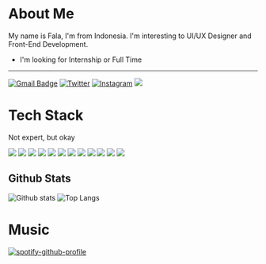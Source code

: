 # About Me

My name is Fala, I'm from Indonesia. I'm interesting to UI/UX Designer and Front-End Development.
- I'm looking for Internship or Full Time

<hr>

[![Gmail Badge](https://img.shields.io/badge/-EMAIL%20ME-c14438?style=for-the-badge&logo=Gmail&logoColor=white&link=mailto:fala.syam@gmail.com)](mailto:fala.syam@gmail.com)
[![Twitter](https://img.shields.io/badge/-@falasyam-%231DA1F2?style=for-the-badge&logo=twitter&logoColor=ffffff)](https://twitter.com/falasyam) [![Instagram](https://img.shields.io/badge/fala.syam%20-%23E4405F.svg?&style=for-the-badge&logo=Instagram&logoColor=white)](https://instagram.com/fala.syam)
[![](https://img.shields.io/website?color=0ab9e6&style=for-the-badge&up_message=falasyam.my.id&url=https%3A%2F%2Ffalasyam.my.id)](https://falasyam.my.id)

# Tech Stack
Not expert, but okay

![](https://img.shields.io/badge/vuejs%20-%2335495e.svg?&style=for-the-badge&logo=vue.js&logoColor=%234FC08D) ![](https://img.shields.io/badge/Flutter%20-%2302569B.svg?&style=for-the-badge&logo=Flutter&logoColor=white) ![](https://img.shields.io/badge/dart-%230175C2.svg?&style=for-the-badge&logo=dart&logoColor=white) ![](https://img.shields.io/badge/kotlin-%230095D5.svg?&style=for-the-badge&logo=kotlin&logoColor=white) ![](https://img.shields.io/badge/java-%23ED8B00.svg?&style=for-the-badge&logo=java&logoColor=white) ![](https://img.shields.io/badge/html5%20-%23E34F26.svg?&style=for-the-badge&logo=html5&logoColor=white) ![](https://img.shields.io/badge/css3%20-%231572B6.svg?&style=for-the-badge&logo=css3&logoColor=white)
![](https://img.shields.io/badge/figma%20-%23F24E1E.svg?&style=for-the-badge&logo=figma&logoColor=white) ![](https://img.shields.io/badge/adobe%20xd%20-%23FF26BE.svg?&style=for-the-badge&logo=adobe%20xd&logoColor=white) ![](https://img.shields.io/badge/adobe%20photoshop%20-%2331A8FF.svg?&style=for-the-badge&logo=adobe%20photoshop&logoColor=white) ![](https://img.shields.io/badge/reactjs-%2331A8FF.svg?&style=for-the-badge&logo=reactjs&logoColor=white) ![](https://img.shields.io/badge/nextjs-%2331A8FF.svg?&style=for-the-badge&logo=nextjs&logoColor=white)

## Github Stats

  ![Github stats](https://github-readme-stats.vercel.app/api?username=falasyam&show_icons=true)
  ![Top Langs](https://github-readme-stats.vercel.app/api/top-langs/?username=falasyam&layout=compact)

# Music

[![spotify-github-profile](https://spotify-github-profile.vercel.app/api/view?uid=dm2z2ncmfyz4cewbykljhaw5n&cover_image=true)](https://spotify-github-profile.vercel.app/api/view?uid=dm2z2ncmfyz4cewbykljhaw5n&redirect=true)

<!--
**falasyam/falasyam** is a ✨ _special_ ✨ repository because its `README.md` (this file) appears on your GitHub profile.

Here are some ideas to get you started:

- 🔭 I’m currently working on ...
- 🌱 I’m currently learning ...
- 👯 I’m looking to collaborate on ...
- 🤔 I’m looking for help with ...
- 💬 Ask me about ...
- 📫 How to reach me: ...
- 😄 Pronouns: ...
- ⚡ Fun fact: ...
-->
